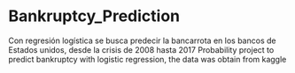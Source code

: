 # Bankruptcy_Prediction
Con regresión logística se busca predecir la bancarrota en los bancos de Estados unidos, desde la crisis de 2008 hasta 2017
Probability project to predict bankruptcy with logistic regression, the data was obtain from kaggle
